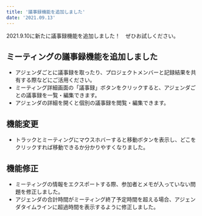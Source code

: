 ```yaml
---
title: '議事録機能を追加しました'
date: '2021.09.13'
---
```

2021.9.10に新たに議事録機能を追加しました！　ぜひお試しください。

## ミーティングの議事録機能を追加しました
- アジェンダごとに議事録を取ったり、プロジェクトメンバーと記録結果を共有する際などにご活用ください。
- ミーティング詳細画面の「議事録」ボタンをクリックすると、アジェンダごとの議事録を一覧・編集できます。
- アジェンダの詳細を開くと個別の議事録を閲覧・編集できます。

## 機能変更
- トラックとミーティングにマウスホバーすると移動ボタンを表示し、どこをクリックすれば移動できるか分かりやすくなりました。

## 機能修正
- ミーティングの情報をエクスポートする際、参加者とメモが入っていない問題を修正しました。
- アジェンダの合計時間がミーティング終了予定時間を超える場合、アジェンダタイムラインに超過時間を表示するように修正しました。
